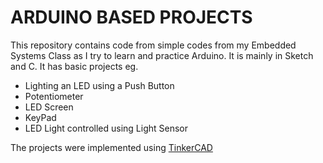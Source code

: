 
# ARDUINO BASED PROJECTS

This repository contains code from simple codes from my Embedded Systems Class as I try to learn and practice Arduino. It is mainly in Sketch and C. It has basic projects eg.
- Lighting an LED using a Push Button
- Potentiometer
- LED Screen
- KeyPad
- LED Light controlled using Light Sensor 

The projects were implemented using [TinkerCAD](https://www.tinkercad.com/dashboard?type=circuits&collection=designs)

<!-- 
## Screenshots

![App Screenshot](https://via.placeholder.com/468x300?text=App+Screenshot+Here) -->

